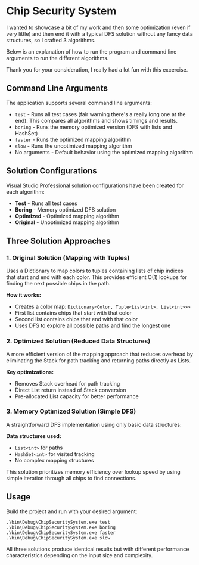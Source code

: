 # Chip Security System 

I wanted to showcase a bit of my work and then some optimization (even if very little) and then end it with a typical DFS solution without any fancy data structures, so I crafted 3 algorithms.

Below is an explanation of how to run the program and command line arguments to run the different algorithms. 

Thank you for your consideration, I really had a lot fun with this excercise.

## Command Line Arguments

The application supports several command line arguments:

- `test` - Runs all test cases (fair warning there's a really long one at the end). This compares all algorithms and shows timings and results.
- `boring` - Runs the memory optimized version (DFS with lists and HashSet)
- `faster` - Runs the optimized mapping algorithm
- `slow` - Runs the unoptimized mapping algorithm
- No arguments - Default behavior using the optimized mapping algorithm

## Solution Configurations

Visual Studio Professional solution configurations have been created for each algorithm:

- **Test** - Runs all test cases
- **Boring** - Memory optimized DFS solution
- **Optimized** - Optimized mapping algorithm
- **Original** - Unoptimized mapping algorithm

## Three Solution Approaches

### 1. Original Solution (Mapping with Tuples)
Uses a Dictionary to map colors to tuples containing lists of chip indices that start and end with each color. This provides efficient O(1) lookups for finding the next possible chips in the path.

**How it works:**
- Creates a color map: `Dictionary<Color, Tuple<List<int>, List<int>>>`
- First list contains chips that start with that color
- Second list contains chips that end with that color
- Uses DFS to explore all possible paths and find the longest one

### 2. Optimized Solution (Reduced Data Structures)
A more efficient version of the mapping approach that reduces overhead by eliminating the Stack for path tracking and returning paths directly as Lists.

**Key optimizations:**
- Removes Stack overhead for path tracking
- Direct List return instead of Stack conversion
- Pre-allocated List capacity for better performance

### 3. Memory Optimized Solution (Simple DFS)
A straightforward DFS implementation using only basic data structures:

**Data structures used:**
- `List<int>` for paths
- `HashSet<int>` for visited tracking
- No complex mapping structures

This solution prioritizes memory efficiency over lookup speed by using simple iteration through all chips to find connections.

## Usage

Build the project and run with your desired argument:

```
.\bin\Debug\ChipSecuritySystem.exe test
.\bin\Debug\ChipSecuritySystem.exe boring
.\bin\Debug\ChipSecuritySystem.exe faster
.\bin\Debug\ChipSecuritySystem.exe slow
```

All three solutions produce identical results but with different performance characteristics depending on the input size and complexity.
